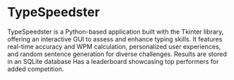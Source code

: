 # TypeSpeedster

TypeSpeedster is a Python-based application built with the Tkinter library, offering an interactive GUI to assess and enhance typing skills.
It features real-time accuracy and WPM calculation, personalized user experiences, and random sentence generation for diverse challenges.
Results are stored in an SQLite database
Has a leaderboard showcasing top performers for added competition.
